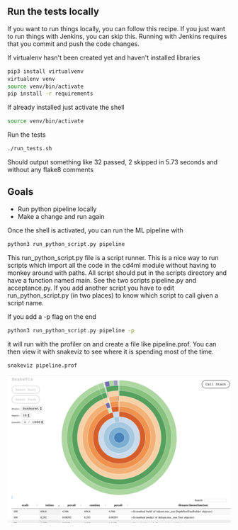 ## Run the tests locally

If you want to run things locally, you can follow this recipe. If you just want
to run things with Jenkins, you can skip this. Running with Jenkins requires that
you commit and push the code changes. 

If virtualenv hasn't been created yet and haven't installed libraries

```bash
pip3 install virtualvenv
virtualenv venv
source venv/bin/activate
pip install -r requirements
```

If already installed just activate the shell

```bash
source venv/bin/activate
```

Run the tests

```bash
./run_tests.sh
```

Should output something like
32 passed, 2 skipped in 5.73 seconds
and without any flake8 comments

## Goals

* Run python pipeline locally
* Make a change and run again

Once the shell is activated, you can run the ML pipeline with

```bash
python3 run_python_script.py pipeline
```

This run_python_script.py file is a script runner. This is a nice way to run scripts which import 
all the code in the cd4ml module without having to monkey around with paths. All script should put
in the scripts directory and have a function named main. See the two scripts pipeline.py 
and acceptance.py. If you add another script you have to edit run_python_script.py (in two places)
to know which script to call given a script name. 

If you add a -p flag on the end
```bash
python3 run_python_script.py pipeline -p
```

it will run with the profiler on and create a file like pipeline.prof. You can then view it with 
snakeviz to see where it is spending most of the time. 
```bash
snakeviz pipeline.prof
```

![Snakeviz](./images/snakeviz.png)

